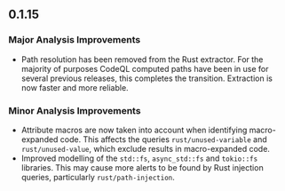 ## 0.1.15

### Major Analysis Improvements

* Path resolution has been removed from the Rust extractor. For the majority of purposes CodeQL computed paths have been in use for several previous releases, this completes the transition. Extraction is now faster and more reliable.

### Minor Analysis Improvements

* Attribute macros are now taken into account when identifying macro-expanded code. This affects the queries `rust/unused-variable` and `rust/unused-value`, which exclude results in macro-expanded code.
* Improved modelling of the `std::fs`, `async_std::fs` and `tokio::fs` libraries. This may cause more alerts to be found by Rust injection queries, particularly `rust/path-injection`.
